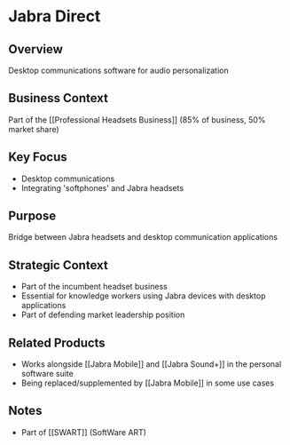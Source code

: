 # Jabra Direct

## Overview
Desktop communications software for audio personalization

## Business Context
Part of the [[Professional Headsets Business]] (85% of business, 50% market share)

## Key Focus
- Desktop communications
- Integrating 'softphones' and Jabra headsets

## Purpose
Bridge between Jabra headsets and desktop communication applications

## Strategic Context
- Part of the incumbent headset business
- Essential for knowledge workers using Jabra devices with desktop applications
- Part of defending market leadership position

## Related Products
- Works alongside [[Jabra Mobile]] and [[Jabra Sound+]] in the personal software suite
- Being replaced/supplemented by [[Jabra Mobile]] in some use cases

## Notes
- Part of [[SWART]] (SoftWare ART)